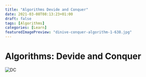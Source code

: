 ```yaml
---
title: "Algorithms Devide and Conquer"
date: 2021-03-08T08:13:23+01:00
draft: false
tags: [Algorithms]
categories: [Learn]
featuredImagePreview: "dinive-conquer-algorithm-1-638.jpg"
---
```


# Algorithms: Devide and Conquer

![DC](/dinive-conquer-algorithm-1-638.jpg)